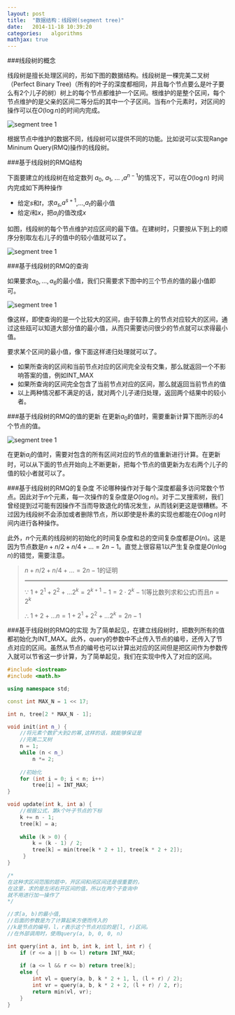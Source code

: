```yaml
---
layout: post
title:  "数据结构：线段树(segment tree)"
date:   2014-11-18 10:39:20
categories:   algorithms
mathjax: true
---
```


###线段树的概念

线段树是擅长处理区间的，形如下图的数据结构。线段树是一棵完美二叉树（Perfect Binary Tree)（所有的叶子的深度都相同，并且每个节点要么是叶子要么有2个儿子的树）树上的每个节点都维护一个区间。根维护的是整个区间，每个节点维护的是父亲的区间二等分后的其中一个子区间。当有$n$个元素时，对区间的操作可以在$O(\log{n})$的时间内完成。

![segment tree 1](/img/segment_tree_1.png)

根据节点中维护的数据不同，线段树可以提供不同的功能。比如说可以实现Range Mininum Query(RMQ)操作的线段树。

###基于线段树的RMQ结构

下面要建立的线段树在给定数列 $a _0$, $a_1$, ... ,$a^{n-1}$的情况下，可以在$O(\log{n})$ 时间内完成如下两种操作

+ 给定$s$和$t$，求$a_s$,$a^{s+1}$,...,$a_t$的最小值
+ 给定$i$和$x$，把$a_i$的值改成$x$

如图，线段树的每个节点维护对应区间的最下值。在建树时，只要按从下到上的顺序分别取左右儿子的值中的较小值就可以了。

![segment tree 1](/img/segment_tree_2.png)

###基于线段树的RMQ的查询

如果要求$a_0,...,a_6$的最小值，我们只需要求下图中的三个节点的值的最小值即可。

![segment tree 1](/img/segment_tree_3.png)

像这样，即使查询的是一个比较大的区间，由于较靠上的节点对应较大的区间，通过这些瓯可以知道大部分值的最小值，从而只需要访问很少的节点就可以求得最小值。

要求某个区间的最小值，像下面这样递归处理就可以了。

+ 如果所查询的区间和当前节点对应的区间完全没有交集，那么就返回一个不影响答案的值，例如INT_MAX
+ 如果所查询的区间完全包含了当前节点对应的区间，那么就返回当前节点的值
+ 以上两种情况都不满足的话，就对两个儿子递归处理，返回两个结果中的较小者。

###基于线段树的RMQ的值的更新
在更新$a_0$的值时，需要重新计算下图所示的4个节点的值。

![segment tree 1](/img/segment_tree_4.png)

在更新$a_i$的值时，需要对包含的所有区间对应的节点的值重新进行计算。在更新时，可以从下面的节点开始向上不断更新，把每个节点的值更新为左右两个儿子的值的较小者就可以了。

###基于线段树的RMQ的复杂度
不论哪种操作对于每个深度都最多访问常数个节点。因此对于$n$个元素，每一次操作的复杂度是$O(\log{n})$。对于二叉搜索树，我们曾经提到过可能有因操作不当而导致退化的情况发生，从而钱剁更这是很糟糕。不过因为线段树不会添加或者删除节点，所以即使是朴素的实现也都能在$O(\log{n})$时间内进行各种操作。

此外，$n$个元素的线段树的初始化的时间复杂度和总的空间复杂度都是$O(n)$。这是因为节点数是$n+n/2+n/4+...=2n-1$。直觉上很容易1以产生复杂度是$O(n\log{n})$的错觉，需要注意。


>$n+n/2+n/4+...=2n-1$的证明
><hr>
>
>$\because$ $1+2^1+2^2+...2^k=2^{k+1}-1=2\cdot2^k-1$(等比数列求和公式)而且$n=2^k$
>
>$\therefore$ $1+2+...n=1+2^1+2^2+...2^k=2n-1$

###基于线段树的RMQ的实现
为了简单起见，在建立线段树时，把数列所有的值都初始化为INT_MAX。此外，query的参数中不止传入节点的编号，还传入了节点对应的区间。虽然从节点的编号也可以计算出对应的区间但是把区间作为参数传入就可以节省这一步计算，为了简单起见，我们在实现中传入了对应的区间。

``` cpp
#include <iostream>
#include <math.h>

using namespace std;

const int MAX_N = 1 << 17;

int n, tree[2 * MAX_N - 1];

void init(int n_) {
    //将元素个数扩大到2的幂,这样的话，就能够保证是
    //完美二叉树
    n = 1;
    while (n < n_)
        n *= 2;
    
    //初始化
    for (int i = 0; i < n; i++)
        tree[i] = INT_MAX;
}

void update(int k, int a) {
    //根据公式，第k个叶子节点的下标
    k += n - 1;
    tree[k] = a;
    
    while (k > 0) {
        k = (k - 1) / 2;
        tree[k] = min(tree[k * 2 + 1], tree[k * 2 + 2]);
     }
}

/*
在这种求区间范围的题中，开区间和闭区间还是很重要的，
在这里，求的是左闭右开区间的值，所以在两个子查询中
就不用进行加一操作了
*/

//求[a, b)的最小值,
//后面的参数是为了计算起来方便而传入的
//k是节点的编号，l，r表示这个节点对应的是[l, r)区间。
//在外部调用时，使用query(a, b, 0, 0, n)

int query(int a, int b, int k, int l, int r) {
    if (r <= a || b <= l) return INT_MAX;
    
    if (a <= l && r <= b) return tree[k];
    else {
        int vl = query(a, b, k * 2 + 1, l, (l + r) / 2);
        int vr = query(a, b, k * 2 + 2, (l + r) / 2, r);
        return min(vl, vr);
    }
}
```